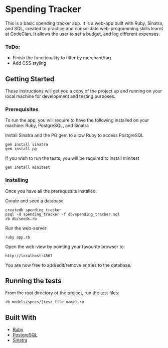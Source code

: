 # Spending Tracker

This is a basic spending tracker app. It is a web-app built with Ruby, Sinatra, and SQL, created to practice and consolidate web-programming skills learnt at CodeClan.
It allows the user to set a budget, and log different expenses.

### ToDo:
* Finish the functionality to filter by merchant/tag
* Add CSS styling

## Getting Started

These instructions will get you a copy of the project up and running on your local machine for development and testing purposes. 

### Prerequisites

To run the app, you will require to have the following installed on your machine: Ruby, PostgreSQL, and Sinatra

Install Sinatra and the PG gem to allow Ruby to access PostgreSQL
```
gem install sinatra
gem install pg
```
If you wish to run the tests, you will be required to install minitest
```
gem install minitest
```

### Installing

Once you have all the prerequesits installed:

Create and seed a database

```
createdb spending_tracker
psql -d spending_tracker -f db/spending_tracker.sql
rb db/seeds.rb
```

Run the web-server:

```
ruby app.rb
```

Open the web-view by pointing your favourite browser to:

```
http://localhost:4567
```

You are now free to add/edit/remove entries to the database.

## Running the tests

From the root directory of the project, run the test files:
```
rb models/specs/[test_file_name].rb
```

## Built With

* [Ruby](https://www.ruby-lang.org)
* [PostgreSQL](https://www.postgresql.org)
* [Sinatra](http://sinatrarb.com)

